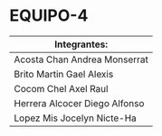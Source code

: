 # EQUIPO-4

| Integrantes: |
|--------------|
|Acosta Chan Andrea Monserrat |
|Brito Martin Gael Alexis     |
|Cocom Chel Axel Raul         |
|Herrera Alcocer Diego Alfonso|
|Lopez Mis Jocelyn Nicte-Ha   |
